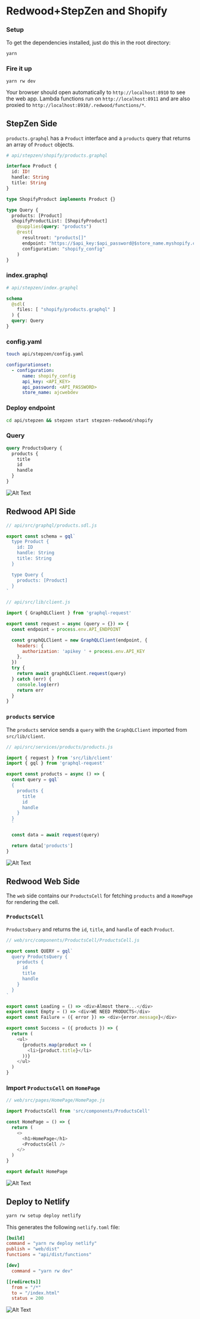# Redwood+StepZen and Shopify

### Setup

To get the dependencies installed, just do this in the root directory:

```terminal
yarn
```

### Fire it up

```terminal
yarn rw dev
```

Your browser should open automatically to `http://localhost:8910` to see the web app. Lambda functions run on `http://localhost:8911` and are also proxied to `http://localhost:8910/.redwood/functions/*`.

## StepZen Side

`products.graphql` has a `Product` interface and a `products` query that returns an array of `Product` objects.

```graphql
# api/stepzen/shopify/products.graphql

interface Product {
  id: ID!
  handle: String
  title: String
}

type ShopifyProduct implements Product {}

type Query {
  products: [Product]
  shopifyProductList: [ShopifyProduct]
    @supplies(query: "products")
    @rest(
      resultroot: "products[]"
      endpoint: "https://$api_key:$api_password@$store_name.myshopify.com/admin/api/2020-01/products.json"
      configuration: "shopify_config"
    )
}
```

### index.graphql

```graphql
# api/stepzen/index.graphql

schema
  @sdl(
    files: [ "shopify/products.graphql" ]
  ) {
  query: Query
}
```

### config.yaml

```bash
touch api/stepzen/config.yaml
```

```yaml
configurationset:
  - configuration:
      name: shopify_config
      api_key: <API_KEY>
      api_password: <API_PASSWORD>
      store_name: ajcwebdev
```

### Deploy endpoint

```bash
cd api/stepzen && stepzen start stepzen-redwood/shopify
```

### Query

```graphql
query ProductsQuery {
  products {
    title
    id
    handle
  }
}
```

![Alt Text](https://dev-to-uploads.s3.amazonaws.com/uploads/articles/2st9xj5kl640xdaritns.png)

## Redwood API Side

```javascript
// api/src/graphql/products.sdl.js

export const schema = gql`
  type Product {
    id: ID
    handle: String
    title: String
  }

  type Query {
    products: [Product]
  }
`
```

```javascript
// api/src/lib/client.js

import { GraphQLClient } from 'graphql-request'

export const request = async (query = {}) => {
  const endpoint = process.env.API_ENDPOINT

  const graphQLClient = new GraphQLClient(endpoint, {
    headers: {
      authorization: 'apikey ' + process.env.API_KEY
    },
  })
  try {
    return await graphQLClient.request(query)
  } catch (err) {
    console.log(err)
    return err
  }
}
```

### `products` service

The `products` service sends a `query` with the `GraphQLClient` imported from `src/lib/client`.

```javascript
// api/src/services/products/products.js

import { request } from 'src/lib/client'
import { gql } from 'graphql-request'

export const products = async () => {
  const query = gql`
  {
    products {
      title
      id
      handle
    }
  }
  `

  const data = await request(query)

  return data['products']
}
```

![Alt Text](https://dev-to-uploads.s3.amazonaws.com/uploads/articles/nw0tmstq7r5wl4xx41dy.png)

## Redwood Web Side

The `web` side contains our `ProductsCell` for fetching `products` and a `HomePage` for rendering the cell.

### `ProductsCell`

`ProductsQuery` and returns the `id`, `title`, and `handle` of each `Product`.

```javascript
// web/src/components/ProductsCell/ProductsCell.js

export const QUERY = gql`
  query ProductsQuery {
    products {
      id
      title
      handle
    }
  }
`

export const Loading = () => <div>Almost there...</div>
export const Empty = () => <div>WE NEED PRODUCTS</div>
export const Failure = ({ error }) => <div>{error.message}</div>

export const Success = ({ products }) => {
  return (
    <ul>
      {products.map(product => (
        <li>{product.title}</li>
      ))}
    </ul>
  )
}
```

### Import `ProductsCell` on `HomePage`

```javascript
// web/src/pages/HomePage/HomePage.js

import ProductsCell from 'src/components/ProductsCell'

const HomePage = () => {
  return (
    <>
      <h1>HomePage</h1>
      <ProductsCell />
    </>
  )
}

export default HomePage
```

![Alt Text](https://dev-to-uploads.s3.amazonaws.com/uploads/articles/km0sptt2ikudsd7q99z8.png)

## Deploy to Netlify

```bash
yarn rw setup deploy netlify
```

This generates the following `netlify.toml` file:

```toml
[build]
command = "yarn rw deploy netlify"
publish = "web/dist"
functions = "api/dist/functions"

[dev]
  command = "yarn rw dev"

[[redirects]]
  from = "/*"
  to = "/index.html"
  status = 200
```

![Alt Text](https://dev-to-uploads.s3.amazonaws.com/uploads/articles/r5d5w2z27imslznuimab.png)
